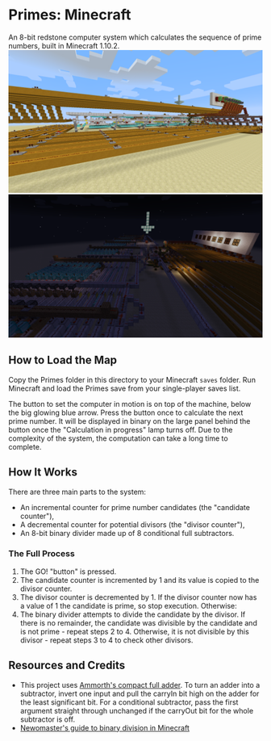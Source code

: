 # Primes: Minecraft
An 8-bit redstone computer system which calculates the sequence of prime numbers, built in Minecraft 1.10.2.
![Daytime screenshot](./screenshots/2016-10-11_21.07.10.png?raw=true)
![Nighttime screenshot](./screenshots/2016-10-11_19.57.24.png?raw=true)

## How to Load the Map
Copy the Primes folder in this directory to your Minecraft `saves` folder. Run Minecraft and load the Primes save from your single-player saves list.

The button to set the computer in motion is on top of the machine, below the big glowing blue arrow. Press the button once to calculate the next prime number. It will be displayed in binary on the large panel behind the button once the "Calculation in progress" lamp turns off. Due to the complexity of the system, the computation can take a long time to complete.

## How It Works
There are three main parts to the system:
- An incremental counter for prime number candidates (the "candidate counter"),
- A decremental counter for potential divisors (the "divisor counter"),
- An 8-bit binary divider made up of 8 conditional full subtractors.

### The Full Process
1. The GO! "button" is pressed.
2. The candidate counter is incremented by 1 and its value is copied to the divisor counter.
3. The divisor counter is decremented by 1. If the divisor counter now has a value of 1 the candidate is prime, so stop execution. Otherwise:
4. The binary divider attempts to divide the candidate by the divisor. If there is no remainder, the candidate was divisible by the candidate and is not prime - repeat steps 2 to 4. Otherwise, it is not divisible by this divisor - repeat steps 3 to 4 to check other divisors.

## Resources and Credits
- This project uses [Ammorth's compact full adder](https://www.youtube.com/watch?v=UFSAPe761QY). To turn an adder into a subtractor, invert one input and pull the carryIn bit high on the adder for the least significant bit. For a conditional subtractor, pass the first argument straight through unchanged if the carryOut bit for the whole subtractor is off.
- [Newomaster's guide to binary division in Minecraft](https://www.youtube.com/watch?v=ErSMllv42HY)